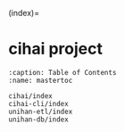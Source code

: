 (index)=

# cihai project

```{toctree}
:caption: Table of Contents
:name: mastertoc

cihai/index
cihai-cli/index
unihan-etl/index
unihan-db/index
```
